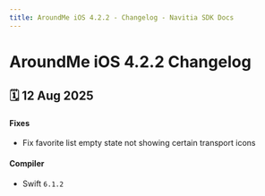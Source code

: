 ```yaml
---
title: AroundMe iOS 4.2.2 - Changelog - Navitia SDK Docs
---
```


# AroundMe iOS 4.2.2 Changelog

<h2>🗓 12 Aug 2025</h2>

#### Fixes
- Fix favorite list empty state not showing certain transport icons

#### Compiler
-  Swift  `6.1.2`